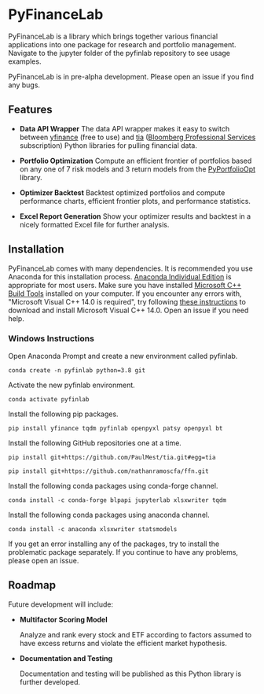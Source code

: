 





# PyFinanceLab

PyFinanceLab is a library which brings together various financial applications into one package for research and portfolio management. Navigate to the jupyter folder of the pyfinlab repository to see usage examples. 

PyFinanceLab is in pre-alpha development. Please open an issue if you find any bugs. 


## Features

* **Data API Wrapper**
	 The data API wrapper makes it easy to switch between [yfinance](https://github.com/ranaroussi/yfinance) (free to use) and [tia](https://github.com/PaulMest/tia) ([Bloomberg Professional Services](https://www.bloomberg.com/professional/) subscription) Python libraries for pulling financial data. 

* **Portfolio Optimization**
	Compute an efficient frontier of portfolios based on any one of 7 risk models and 3 return models from the [PyPortfolioOpt](https://pyportfolioopt.readthedocs.io/en/latest/) library.

* **Optimizer Backtest**
	Backtest optimized portfolios and compute performance charts, efficient frontier plots, and performance statistics. 

* **Excel Report Generation**
	Show your optimizer results and backtest in a nicely formatted Excel file for further analysis. 
    

## Installation

PyFinanceLab comes with many dependencies. It is recommended you use Anaconda for this installation process. [Anaconda Individual Edition](https://www.anaconda.com/products/individual) is appropriate for most users. Make sure you have installed [Microsoft C++ Build Tools](https://visualstudio.microsoft.com/visual-cpp-build-tools/) installed on your computer. If you encounter any errors with, "Microsoft Visual C++ 14.0 is required", try following [these instructions](https://stackoverflow.com/a/55370133/16367225) to download and install Microsoft Visual C++ 14.0. Open an issue if you need help. 


### Windows Instructions

Open Anaconda Prompt and create a new environment called pyfinlab. 
```
conda create -n pyfinlab python=3.8 git
```

Activate the new pyfinlab environment. 
```
conda activate pyfinlab
```

Install the following pip packages. 
```
pip install yfinance tqdm pyfinlab openpyxl patsy openpyxl bt
```

Install the following GitHub repositories one at a time. 
```
pip install git+https://github.com/PaulMest/tia.git#egg=tia
```
```
pip install git+https://github.com/nathanramoscfa/ffn.git
```

Install the following conda packages using conda-forge channel. 
```
conda install -c conda-forge blpapi jupyterlab xlsxwriter tqdm
```

Install the following conda packages using anaconda channel. 
```
conda install -c anaconda xlsxwriter statsmodels
```
If you get an error installing any of the packages, try to install the problematic package separately. If you continue to have any problems, please open an issue. 


## Roadmap

Future development will include:

* **Multifactor Scoring Model**

    Analyze and rank every stock and ETF according to factors assumed to have excess returns and violate the efficient market hypothesis. 
    
* **Documentation and Testing**

    Documentation and testing will be published as this Python library is further developed. 

